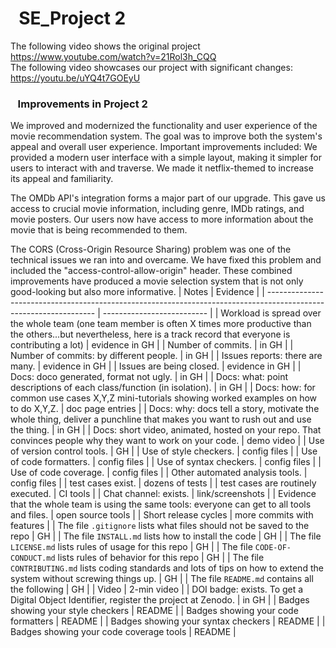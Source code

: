 # &nbsp;&nbsp;SE_Project 2
The following video shows the original project
https://www.youtube.com/watch?v=21Rol3h_CQQ
<br>
The following video showcases our project with significant changes: 
https://youtu.be/uYQ4t7GOEyU

### &nbsp;&nbsp; Improvements in Project 2

We improved and modernized the functionality and user experience of the movie recommendation system. The goal was to improve both the system's appeal and overall user experience. Important improvements included:
We provided a modern user interface with a simple layout, making it simpler for users to interact with and traverse. We made it netflix-themed to increase its appeal and familiarity.

The OMDb API's integration forms a major part of our upgrade. This gave us access to crucial movie information, including genre, IMDb ratings, and movie posters. Our users now have access to more information about the movie that is being recommended to them.

The CORS (Cross-Origin Resource Sharing) problem was one of the technical issues we ran into and overcame. We have fixed this problem and included the "access-control-allow-origin" header. These combined improvements have produced a movie selection system that is not only good-looking but also more informative.
| Notes                                                                                                             | Evidence                   |
| ----------------------------------------------------------------------------------------------------------------- | -------------------------- |
| Workload is spread over the whole team (one team member is often X times more productive than the others...but nevertheless, here is a track record that everyone is contributing a lot) | evidence in GH |
| Number of commits. | in GH |
| Number of commits: by different people. | in GH |
| Issues reports: there are many. | evidence in GH |
| Issues are being closed. | evidence in GH |
| Docs: doco generated, format not ugly. | in GH |
| Docs: what: point descriptions of each class/function (in isolation). | in GH |
| Docs: how: for common use cases X,Y,Z mini-tutorials showing worked examples on how to do X,Y,Z. | doc page entries |
| Docs: why: docs tell a story, motivate the whole thing, deliver a punchline that makes you want to rush out and use the thing. | in GH |
| Docs: short video, animated, hosted on your repo. That convinces people why they want to work on your code. | demo video |
| Use of version control tools. | GH |
| Use of style checkers. | config files |
| Use of code formatters. | config files |
| Use of syntax checkers. | config files |
| Use of code coverage. | config files |
| Other automated analysis tools. | config files |
| test cases exist. | dozens of tests |
| test cases are routinely executed. | CI tools |
| Chat channel: exists. | link/screenshots |
| Evidence that the whole team is using the same tools: everyone can get to all tools and files. | open source tools |
| Short release cycles | more commits with features |
| The file `.gitignore` lists what files should not be saved to the repo | GH |
| The file `INSTALL.md` lists how to install the code | GH |
| The file `LICENSE.md` lists rules of usage for this repo | GH |
| The file `CODE-OF-CONDUCT.md` lists rules of behavior for this repo | GH |
| The file `CONTRIBUTING.md` lists coding standards and lots of tips on how to extend the system without screwing things up. | GH |
| The file `README.md` contains all the following | GH |
| Video | 2-min video |
| DOI badge: exists. To get a Digital Object Identifier, register the project at Zenodo. | in GH |
| Badges showing your style checkers | README |
| Badges showing your code formatters | README |
| Badges showing your syntax checkers | README |
| Badges showing your code coverage tools | README |
